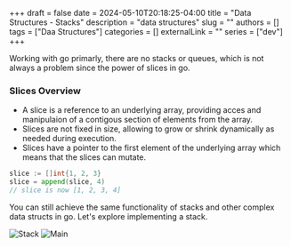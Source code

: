 +++ 
draft = false
date = 2024-05-10T20:18:25-04:00
title = "Data Structures - Stacks"
description = "data structures"
slug = ""
authors = []
tags = ["Daa Structures"]
categories = []
externalLink = ""
series = ["dev"]
+++

Working with go primarly, there are no stacks or queues, which is not always a problem since the power of slices in go.

### Slices Overview
- A slice is a reference to an underlying array, providing acces and manipulaion of a contigous section of elements from the array.
- Slices are not fixed in size, allowing to grow or shrink dynamically as needed during execution.
- Slices have a pointer to the first element of the underlying array which means that the slices can mutate.

```go
slice := []int{1, 2, 3}
slice = append(slice, 4)
// slice is now [1, 2, 3, 4]
```

You can still achieve the same functionality of stacks and other complex data structs in go.
Let's explore implementing a stack.

![Stack](../../img/stack.png "stack struct")
![Main](../../img/main.png "main.go implementing the above stack struc")
